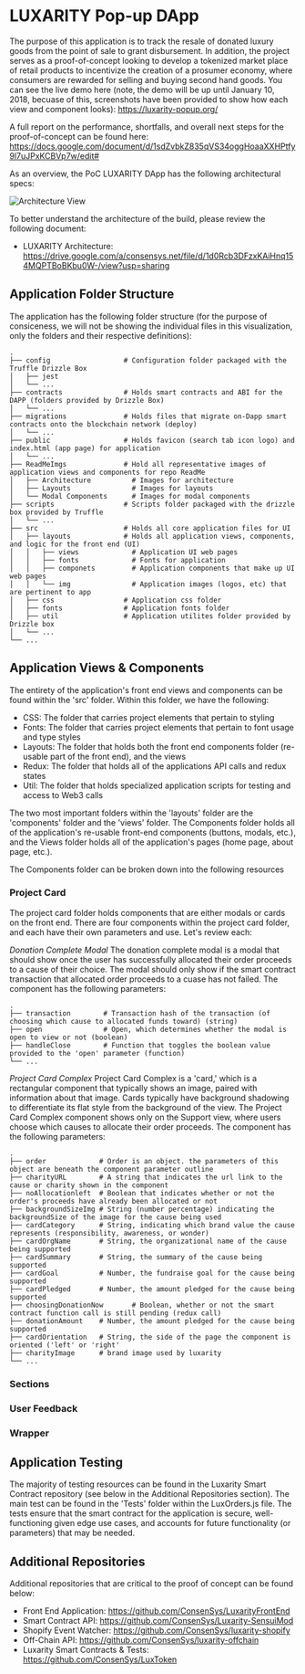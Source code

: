# LUXARITY Pop-up DApp
The purpose of this application is to track the resale of donated luxury goods from the point of sale to grant disbursement. In addition, the project serves as a proof-of-concept looking to develop a tokenized market place of retail products to incentivize the creation of a prosumer economy, where consumers are rewarded for selling and buying second hand goods. You can see the live demo here (note, the demo will be up until January 10, 2018, becuase of this, screenshots have been provided to show how each view and component looks): https://luxarity-popup.org/ 

A full report on the performance, shortfalls, and overall next steps for the proof-of-concept can be found here: 
https://docs.google.com/document/d/1sdZvbkZ835qVS34oggHoaaXXHPtfy9l7uJPxKCBVp7w/edit#

As an overview, the PoC LUXARITY DApp has the following architectural specs: 

![Architecture View](https://github.com/ConsenSys/LuxarityFrontEnd/blob/master/ReadMeImgs/Architecture/LuxArch.png)

To better understand the architecture of the build, please review the following document: 
- LUXARITY Architecture: https://drive.google.com/a/consensys.net/file/d/1d0Rcb3DFzxKAiHnq154MQPTBoBKbu0W-/view?usp=sharing

## Application Folder Structure
The application has the following folder structure (for the purpose of consiceness, we will not be showing the individual files in this visualization, only the folders and their respective definitions): 

    .
    ├── config                  # Configuration folder packaged with the Truffle Drizzle Box
    │   ├── jest    
    │   └── ...           
    ├── contracts               # Holds smart contracts and ABI for the DAPP (folders provided by Drizzle Box)
    │   └── ...                
    ├── migrations              # Holds files that migrate on-Dapp smart contracts onto the blockchain network (deploy)
    │   └── ...                 
    ├── public                  # Holds favicon (search tab icon logo) and index.html (app page) for application
    │   └── ...                  
    ├── ReadMeImgs              # Hold all representative images of application views and components for repo ReadMe
    │   ├── Architecture          # Images for architecture 
    │   ├── Layouts               # Images for layouts
    │   └── Modal Components      # Images for modal components
    ├── scripts                 # Scripts folder packaged with the drizzle box provided by Truffle
    │   └── ...                
    ├── src                     # Holds all core application files for UI
    │   ├── layouts             # Holds all application views, components, and logic for the front end (UI)
    │   │   ├── views             # Application UI web pages
    │   │   ├── fonts             # Fonts for application
    │   │   ├── componets         # Application components that make up UI web pages
    │   │   └── img               # Application images (logos, etc) that are pertinent to app 
    │   ├── css                 # Application css folder 
    │   ├── fonts               # Application fonts folder
    │   ├── util                # Application utilites folder provided by Drizzle box 
    │   └── ...                
    └── ...


## Application Views & Components
The entirety of the application's front end views and components can be found within the 'src' folder. Within this folder, we have the following: 

- CSS: The folder that carries project elements that pertain to styling
- Fonts: The folder that carries project elements that pertain to font usage and type styles
- Layouts: The folder that holds both the front end components folder (re-usable part of the front end), and the views
- Redux: The folder that holds all of the applications API calls and redux states
- Util: The folder that holds specialized application scripts for testing and access to Web3 calls 

The two most important folders within the 'layouts' folder are the 'components' folder and the 'views' folder. The Components folder holds all of the application's re-usable front-end components (buttons, modals, etc.), and the Views folder holds all of the application's pages (home page, about page, etc.). 

The Components folder can be broken down into the following resources

### Project Card 
The project card folder holds components that are either modals or cards on the front end. There are four components within the project card folder, and each have their own parameters and use. Let's review each: 

*Donation Complete Modal*
The donation complete modal is a modal that should show once the user has successfully allocated their order proceeds to a cause of their choice. The modal should only show if the smart contract transaction that allocated order proceeds to a cuase has not failed. The component has the following parameters: 

    .
    ├── transaction        # Transaction hash of the transaction (of choosing which cause to allocated funds toward) (string)
    ├── open               # Open, which determines whether the modal is open to view or not (boolean)
    ├── handleClose        # Function that toggles the boolean value provided to the 'open' parameter (function)               
    └── ...

*Project Card Complex*
Project Card Complex is a 'card,' which is a rectangular component that typically shows an image, paired with information about that image. Cards typically have background shadowing to differentiate its flat style from the background of the view. The Project Card Complex component shows only on the Support view, where users choose which causes to allocate their order proceeds. The component has the following parameters: 

    .
    ├── order             # Order is an object. the parameters of this object are beneath the component parameter outline
    ├── charityURL        # A string that indicates the url link to the cause or charity shown in the component 
    ├── noAllocationleft  # Boolean that indicates whether or not the order's proceeds have already been allocated or not
    ├── backgroundSizeImg # String (number percentage) indicating the backgroundSize of the image for the cause being used
    ├── cardCategory      # String, indicating which brand value the cause represents (responsibility, awareness, or wonder)
    ├── cardOrgName       # String, the organizational name of the cause being supported
    ├── cardSummary       # String, the summary of the cause being supported 
    ├── cardGoal          # Number, the fundraise goal for the cause being supported 
    ├── cardPledged       # Number, the amount pledged for the cause being supported
    ├── choosingDonationNow       # Boolean, whether or not the smart contract function call is still pending (redux call)
    ├── donationAmount    # Number, the amount pledged for the cause being supported
    ├── cardOrientation   # String, the side of the page the component is oriented ('left' or 'right'
    ├── charityImage      # brand image used by luxarity 
    └── ...

### Sections

### User Feedback  

### Wrapper 

## Application Testing
The majority of testing resources can be found in the Luxarity Smart Contract repository (see below in the Additional Repositories section). The main test can be found in the 'Tests' folder within the LuxOrders.js file. The tests ensure that the smart contract for the application is secure, well-functioning given edge use cases, and accounts for future functionality (or parameters) that may be needed. 

## Additional Repositories
Additional repositories that are critical to the proof of concept can be found below: 

- Front End Application: https://github.com/ConsenSys/LuxarityFrontEnd
- Smart Contract API: https://github.com/ConsenSys/Luxarity-SensuiMod 
- Shopify Event Watcher: https://github.com/ConsenSys/luxarity-shopify 
- Off-Chain API: https://github.com/ConsenSys/luxarity-offchain 
- Luxarity Smart Contracts & Tests: https://github.com/ConsenSys/LuxToken
